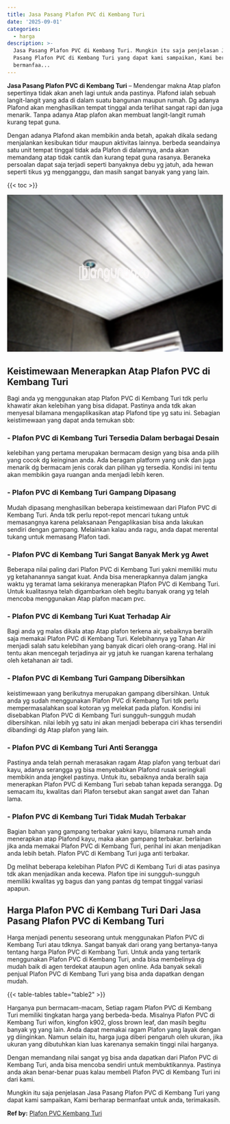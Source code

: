 ```yaml
---
title: Jasa Pasang Plafon PVC di Kembang Turi
date: '2025-09-01'
categories:
  - harga
description: >-
  Jasa Pasang Plafon PVC di Kembang Turi. Mungkin itu saja penjelasan Jasa
  Pasang Plafon PVC di Kembang Turi yang dapat kami sampaikan, Kami berharap
  bermanfaa...
---
```


**Jasa Pasang Plafon PVC di Kembang Turi** – Mendengar makna Atap plafon sepertinya tidak akan aneh lagi untuk anda pastinya. Plafond ialah sebuah langit-langit yang ada di dalam suatu bangunan maupun rumah. Dg adanya Plafond akan menghasilkan tempat tinggal anda terlihat sangat rapi dan juga menarik. Tanpa adanya Atap plafon akan membuat langit-langit rumah kurang tepat guna.

Dengan adanya Plafond akan membikin anda betah, apakah dikala sedang menjalankan kesibukan tidur maupun aktivitas lainnya. berbeda seandainya satu unit tempat tinggal tidak ada Plafon di dalamnya, anda akan memandang atap tidak cantik dan kurang tepat guna rasanya. Beraneka persoalan dapat saja terjadi seperti banyaknya debu yg jatuh, ada hewan seperti tikus yg mengganggu, dan masih sangat banyak yang yang lain.

{{< toc >}}

![Jasa Pasang Plafon PVC di Kembang Turi](/images/flafond-pvc-murah25.png)

## Keistimewaan Menerapkan Atap Plafon PVC di Kembang Turi

Bagi anda yg menggunakan atap Plafon PVC di Kembang Turi tdk perlu khawatir akan kelebihan yang bisa didapat. Pastinya anda tdk akan menyesal bilamana mengaplikasikan atap Plafond tipe yg satu ini. Sebagian keistimewaan yang dapat anda temukan sbb:

### \- Plafon PVC di Kembang Turi Tersedia Dalam berbagai Desain

kelebihan yang pertama merupakan bermacam design yang bisa anda pilih yang cocok dg keinginan anda. Ada beragam platform yang unik dan juga menarik dg bermacam jenis corak dan pilihan yg tersedia. Kondisi ini tentu akan membikin gaya ruangan anda menjadi lebih keren.

### \- Plafon PVC di Kembang Turi Gampang Dipasang

Mudah dipasang menghasilkan beberapa keistimewaan dari Plafon PVC di Kembang Turi. Anda tdk perlu repot-repot mencari tukang untuk memasangnya karena pelaksanaan Pengaplikasian bisa anda lakukan sendiri dengan gampang. Melainkan kalau anda ragu, anda dapat merental tukang untuk memasang Plafon tadi.

### \- Plafon PVC di Kembang Turi Sangat Banyak Merk yg Awet

Beberapa nilai paling dari Plafon PVC di Kembang Turi yakni memiliki mutu yg ketahanannya sangat kuat. Anda bisa menerapkannya dalam jangka waktu yg teramat lama sekiranya menerapkan Plafon PVC di Kembang Turi. Untuk kualitasnya telah digambarkan oleh begitu banyak orang yg telah mencoba menggunakan Atap plafon macam pvc.

### \- Plafon PVC di Kembang Turi Kuat Terhadap Air

Bagi anda yg malas dikala atap Atap plafon terkena air, sebaiknya beralih saja memakai Plafon PVC di Kembang Turi. Kelebihannya yg Tahan Air menjadi salah satu kelebihan yang banyak dicari oleh orang-orang. Hal ini tentu akan mencegah terjadinya air yg jatuh ke ruangan karena terhalang oleh ketahanan air tadi.

### \- Plafon PVC di Kembang Turi Gampang Dibersihkan

keistimewaan yang berikutnya merupakan gampang dibersihkan. Untuk anda yg sudah menggunakan Plafon PVC di Kembang Turi tdk perlu mempermasalahkan soal kotoran yg melekat pada plafon. Kondisi ini disebabkan Plafon PVC di Kembang Turi sungguh-sungguh mudah dibersihkan. nilai lebih yg satu ini akan menjadi beberapa ciri khas tersendiri dibandingi dg Atap plafon yang lain.

### \- Plafon PVC di Kembang Turi Anti Serangga

Pastinya anda telah pernah merasakan ragam Atap plafon yang terbuat dari kayu, adanya serangga yg bisa menyebabkan Plafond rusak seringkali membikin anda jengkel pastinya. Untuk itu, sebaiknya anda beralih saja menerapkan Plafon PVC di Kembang Turi sebab tahan kepada serangga. Dg semacam itu, kwalitas dari Plafon tersebut akan sangat awet dan Tahan lama.

### \- Plafon PVC di Kembang Turi Tidak Mudah Terbakar

Bagian bahan yang gampang terbakar yakni kayu, bilamana rumah anda menerapkan atap Plafond kayu, maka akan gampang terbakar. berlainan jika anda memakai Plafon PVC di Kembang Turi, perihal ini akan menjadikan anda lebih betah. Plafon PVC di Kembang Turi juga anti terbakar.

Dg melihat beberapa kelebihan Plafon PVC di Kembang Turi di atas pasinya tdk akan menjadikan anda kecewa. Plafon tipe ini sungguh-sungguh memiliki kwalitas yg bagus dan yang pantas dg tempat tinggal variasi apapun.

## Harga Plafon PVC di Kembang Turi Dari Jasa Pasang Plafon PVC di Kembang Turi

Harga menjadi penentu seseorang untuk menggunakan Plafon PVC di Kembang Turi atau tdknya. Sangat banyak dari orang yang bertanya-tanya tentang harga Plafon PVC di Kembang Turi. Untuk anda yang tertarik menggunakan Plafon PVC di Kembang Turi, anda bisa membelinya dg mudah baik di agen terdekat ataupun agen online. Ada banyak sekali penjual Plafon PVC di Kembang Turi yang bisa anda dapatkan dengan mudah.

{{< table-tables table="table2" >}}

Harganya pun bermacam-macam, Setiap ragam Plafon PVC di Kembang Turi memiliki tingkatan harga yang berbeda-beda. Misalnya Plafon PVC di Kembang Turi wifon, kingfon k902, gloss brown leaf, dan masih begitu banyak yg yang lain. Anda dapat memakai ragam Plafon yang layak dengan yg diinginkan. Namun selain itu, harga juga diberi pengaruh oleh ukuran, jika ukuran yang dibutuhkan kian luas karenanya semakin tinggi nilai harganya.

Dengan memandang nilai sangat yg bisa anda dapatkan dari Plafon PVC di Kembang Turi, anda bisa mencoba sendiri untuk membuktikannya. Pastinya anda akan benar-benar puas kalau membeli Plafon PVC di Kembang Turi ini dari kami.

Mungkin itu saja penjelasan Jasa Pasang Plafon PVC di Kembang Turi yang dapat kami sampaikan, Kami berharap bermanfaat untuk anda, terimakasih.

**Ref by:** [Plafon PVC Kembang Turi](https://id.wikipedia.org/wiki/Plafon)

